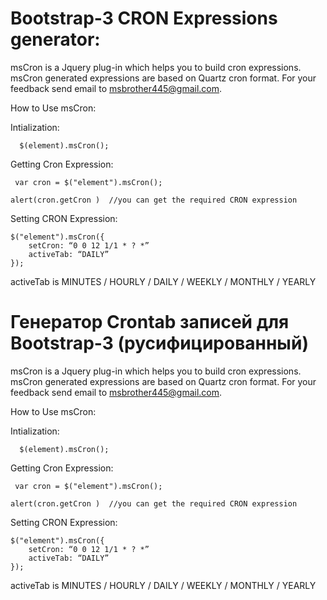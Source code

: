 # Bootstrap-3  CRON Expressions generator:

msCron is a Jquery plug-in  which helps you to build cron expressions. msCron generated expressions are based on Quartz cron format. For your feedback send email to msbrother445@gmail.com.

How to Use msCron:

  Intialization:
  
      $(element).msCron();
      
  Getting Cron Expression:
  
     var cron = $("element").msCron();
     
    alert(cron.getCron )  //you can get the required CRON expression
    
  Setting CRON Expression:
  
    $("element").msCron({
        setCron: “0 0 12 1/1 * ? *”
        activeTab: “DAILY”
    });
    
activeTab  is MINUTES / HOURLY / DAILY / WEEKLY / MONTHLY / YEARLY 

# Генератор Crontab записей для Bootstrap-3 (русифицированный)

msCron is a Jquery plug-in  which helps you to build cron expressions. msCron generated expressions are based on Quartz cron format. For your feedback send email to msbrother445@gmail.com.

How to Use msCron:

  Intialization:
  
      $(element).msCron();
      
  Getting Cron Expression:
  
     var cron = $("element").msCron();
     
    alert(cron.getCron )  //you can get the required CRON expression
    
  Setting CRON Expression:
  
    $("element").msCron({
        setCron: “0 0 12 1/1 * ? *”
        activeTab: “DAILY”
    });
    
activeTab  is MINUTES / HOURLY / DAILY / WEEKLY / MONTHLY / YEARLY 


